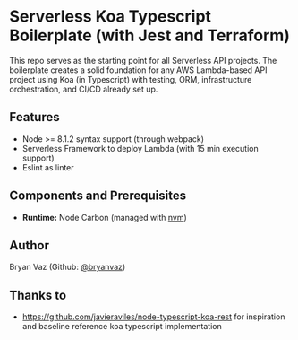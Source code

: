 # Serverless Koa Typescript Boilerplate (with Jest and Terraform)

This repo serves as the starting point for all Serverless API projects. The boilerplate creates a solid foundation for any AWS Lambda-based API project using Koa (in Typescript) with testing, ORM, infrastructure orchestration, and CI/CD already set up.

## Features
- Node >= 8.1.2 syntax support (through webpack)
- Serverless Framework to deploy Lambda (with 15 min execution support)
- Eslint as linter

## Components and Prerequisites
- **Runtime:** Node Carbon (managed with [nvm](https://github.com/nvm-sh/nvm))

## Author
Bryan Vaz (Github: [@bryanvaz](https://github.com/bryanvaz))

## Thanks to
* https://github.com/javieraviles/node-typescript-koa-rest for inspiration and baseline reference koa typescript implementation
